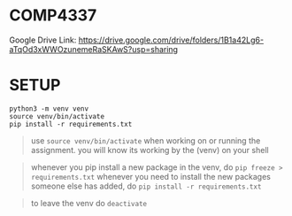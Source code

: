 # COMP4337
Google Drive Link: https://drive.google.com/drive/folders/1B1a42Lg6-aTqOd3xWWOzunemeRaSKAwS?usp=sharing

# SETUP
```
python3 -m venv venv
source venv/bin/activate
pip install -r requirements.txt
```

>use ```source venv/bin/activate``` when working on or running the assignment. you will know its working by the (venv) on your shell

>whenever you pip install a new package in the venv, do ```pip freeze > requirements.txt```
>whenever you need to install the new packages someone else has added, do ```pip install -r requirements.txt```

>to leave the venv do ```deactivate```